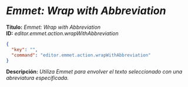 <!-- Autor: Daniel Benjamin Perez Morales -->
<!-- GitHub: https://github.com/DanielPerezMoralesDev13 -->
<!-- Correo electrónico: danielperezdev@proton.me -->

# ***Emmet: Wrap with Abbreviation***

**Título:** *Emmet: Wrap with Abbreviation*  
**ID:** *editor.emmet.action.wrapWithAbbreviation*

```json
{
  "key": "",
  "command": "editor.emmet.action.wrapWithAbbreviation"
}
```

**Descripción:** *Utiliza Emmet para envolver el texto seleccionado con una abreviatura especificada.*
